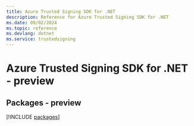 ```yaml
---
title: Azure Trusted Signing SDK for .NET
description: Reference for Azure Trusted Signing SDK for .NET
ms.date: 09/02/2024
ms.topic: reference
ms.devlang: dotnet
ms.service: trustedsigning
---
```

# Azure Trusted Signing SDK for .NET - preview
## Packages - preview
[!INCLUDE [packages](trusted-signing-index.md)]